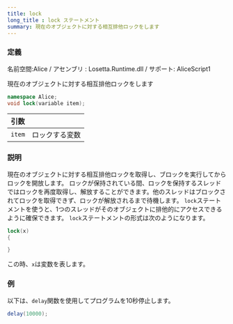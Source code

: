 ```yaml
---
title: lock
long_title : lock ステートメント
summary: 現在のオブジェクトに対する相互排他ロックをします
---
```

### 定義
名前空間:Alice / アセンブリ : Losetta.Runtime.dll / サポート: AliceScript1

現在のオブジェクトに対する相互排他ロックをします

```cs title="AliceScript"
namespace Alice;
void lock(variable item);
```

|引数| |
|-|-|
|`item`|ロックする変数|

### 説明
現在のオブジェクトに対する相互排他ロックを取得し、ブロックを実行してからロックを開放します。
ロックが保持されている間、ロックを保持するスレッドではロックを再度取得し、解放することができます。他のスレッドはブロックされてロックを取得できず、ロックが解放されるまで待機します。
`lock`ステートメントを使うと、1つのスレッドがそのオブジェクトに排他的にアクセスできるように確保できます。
`lock`ステートメントの形式は次のようになります。

```cs title="AliceScript"
lock(x)
{

}
```
この時、`x`は変数を表します。

### 例
以下は、`delay`関数を使用してプログラムを10秒停止します。

```cs title="AliceScript"
delay(10000);
```
